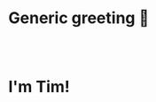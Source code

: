 

<!--
**GroggyAlgorithm/GroggyAlgorithm** is a ✨ _special_ ✨ repository because its `README.md` (this file) appears on your GitHub profile.

Here are some ideas to get you started:

- 🔭 I’m currently working on ...
- 🌱 I’m currently learning ...
- 👯 I’m looking to collaborate on ...
- 🤔 I’m looking for help with ...
- 💬 Ask me about ...
- 📫 How to reach me: ...
- 😄 Pronouns: ...
- ⚡ Fun fact: ...
- 
- assets/
-->




 
 
 <h3>

 
<h1> 
 
 Generic greeting 👋  
 
 <br/>
 
 
 I'm Tim!
 
 <br/>
 
 </h1>


<!--

<p>
 
 

 
 
I'm a positive, highly curious person who is fascinated by ideas and new concepts, someone who is excited to continously improve, and someone who loves a good challange. I'm highly motivated by learning and I am always searching out new projects and activities. 




 
<br/>
 



 

 
 
 <br/>
 <br/>
 
 
 FAQ
 
 
 <hr/>


 
 
> What's with the username?

 
<br/>

 
I like coffee, I get up super early, and I started using it with no other thoughts or reason behind it! I needed a new username While drinking my morning coffee I thought "hmm...I'm groggy and I'm a software engineer...". This was a real interview question I've gotten once, hopefully this answers it.

 

⚡ Fun fact: *The duck is a rubber debug duck I received as a gift! I like that little guy, his name is Ronnie the Rubber Debug Duck.*


<br/>
<br/>


> Is my profile and portfolio completely up to date?
 
<br/>
 
NO!
 
<br/>
<br/> 

> Why not?
 
 <br/>
 
I'm a busy fella! So please keep in mind there's a lot more to show off than what's on here and I can provide context on request. I honestly haven't had enough time for github projects as I work early, get off late, and drive a good distance but this is something I'm trying to adjust. I enjoy creating things and it's a priority for my to share some of the things I make.
 
 
 
 </p>
 
 </h3>
 
<br/>
 
 
<h3>What work do I currently do?</h3>


<hr/>


 
<p>
 
I am currently working as the software engineer in a skilled research and development team who creates automotive training electronics. This includes creating applications, embedded programs, advanced automotive hardware systems, and the integration (and recreation) of advanced modules from vehicles. These tasks require data acquisition (especially those related to safety), signal processing, creating drivers for various components, and much more. My job allows me to explore many aspects of STEM, UI/UX/HI, and experiment with new and interesting things. I would have never learned how to manage high pressure systems, use RADAR, or how to recreate everything within motor vehicles if it wasn't for this position. The programs and the hardware are both highly sensitive as well as very proprietary, so do not expect to see things from these projects on my github.

 
 <br/>
 
 <h3>Personal</h3>
 
 <hr/>
 
 
 
In my personal time, I enjoy working on software, electronics, 3D modeling (and printing), game development, art projects, and just generally making things. My favorite programming languages are C, C++, and C# but I have experience with others as well. C, C++, and Assembly has given me the knowledge to easily learn new programming languages and computer science topics but I'll be honest... I'm not the biggest fan of writing programs exclusively in Assembly unless it's for a fun challange. 

<br/>



<br/>

I love video game development, since it lets me explore computer science, physics, rendering, art, music, and plenty of other topics while making a product whose final purpose is fun. I love embedded development because it's fun and makes me feel like an inventor.

 
 
 <br/>
 
 
 Currently, I've been working on some procedural world, civilization, and history generation using Unity. This project is very inspired by The Hobbit and Dwarf Fortress. The ability to be able to create worlds full of lore and adventure really excites me.


 
 <br/>
   
One of my favorite personal challanges I've worked on so far? It's a simulation of celestial gravity using physics formulas and procedural generation for the celestial bodies! This one still just sticks out to me even though there's been many others.


 <br/>
 
 
In relation to embedded systems, another fun thing I do is create electronic puzzle boxes using AVR, PIC, Raspberry PI, and whatever thrift stores have that can be used to make an enjoyable puzzle! 

  
</p>

<br/>




<h3>Some Technical Skills</h3>

<hr/>

<p>

```Programming```

 
![](https://img.shields.io/badge/-C-blue)
![](https://img.shields.io/badge/-C%2B%2B-blue)
![](https://img.shields.io/badge/-C%23-blue)
![](https://img.shields.io/badge/-.Net-blue)
![](https://img.shields.io/badge/-AVR-red)
![](https://img.shields.io/badge/-PIC-red)
![](https://img.shields.io/badge/-8051-red)
![](https://img.shields.io/badge/-SQL-yellow)
![](https://img.shields.io/badge/-JSON-yellow)
![](https://img.shields.io/badge/-Java-yellow)
![](https://img.shields.io/badge/-JavaScript-yellow)
![](https://img.shields.io/badge/-Python_🐍-darkgreen)


 <br/>
 

 
```Game Engines```
 
 

 
![](https://img.shields.io/badge/-Unity_Game_Engine-white)
![](https://img.shields.io/badge/-Unreal_Game_Engine-red)
![](https://img.shields.io/badge/-Godot_Game_Engine-blue)

 
 

 
<br/>
 



```Skill Set```





<p>




I have experience with:


<br/>


* Supervising, Training, and Teaching R&D industry newcomers
* Developing Course Material for Automotive Students as well as R&D Newcomers 
* Software Development and Engineering
* Resource Management
* Data Acquisition
* Signal Processing
* Hardware Communications (ex. SPI, I2C, and CAN)
* Project Architecture
* Integrating with Existing Hardware Systems
* Integrating with Advanced Sensors (ex. Automotive Radar and Image Processing)
* HIL(Hardware-in-the-Loop) and SIL(Software-in-the-Loop) simulations
* Database and API connections
* Fullstack Web Development, Both With Vanilla Web Development as well as Existing Frameworks
* Real Time Embedded Systems
* IOT and Electronics Development
* Embedded Software for 8 bit and 32 bit Microcontrollers (ex. AVR, PIC, and ARM)
* Research, Datasheet Reading, and Advanced Googling.
* **BUT WAIT, THERE'S MORE. FOR THE LOW PRICE OF FREE, YOU CAN ASK FOR MORE OF MY EXPERIENCE**




<br/>


My greatest CS realted skill gained from these experiences would be knowing what questions to ask and how to find the answers to those questions.
 
<br/>
 
  
</p>
 
 
  
   -->
